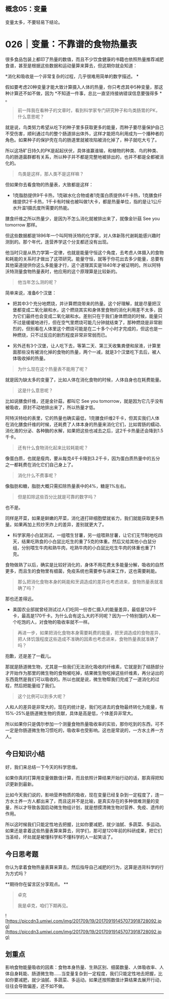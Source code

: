 ## 概念05：变量

变量太多，不要轻易下结论。

# 026｜变量：不靠谱的食物热量表

很多食品包装上都印了热量的数值，而且不少饮食健康的书籍也依照热量推荐减肥食谱，甚至是根据这些数据和运动量算来算去，但这期你就会知道：

 *消化和吸收是一个非常复杂的过程，几乎很难用简单的数字描述。 *

假如要考虑20种变量才能大致计算摄入人体的热量，你只考虑其中5种变量，那这种计算还不如不做，因为 *不知道一件事，总比一直坚持接纳错误信息要强得多 * 。

> 前一阵我在看种子的文章时，看到科学家专门研究种子和鸟类肠胃的PK，什么意思呢？

就是说，鸟类努力希望从吃下的种子里多获取更多的能量，而种子要尽量保护自己不受伤害，顺利通过鸟的整个肠道排出体外，这样才能把鸟利用成为一个播种者的角色。如果种子的保护壳在鸟的肠道里就被攻陷被消化掉了，种子就吃大亏了。

所以这场旷日持久的PK是起起伏伏，具体谁赢谁输，和植物的种类、鸟的种类、鸟的肠道菌群都有关系，所以种子并不都是完整地被排出的，也并不都是全都被消化的。

> 鸟类是这样，那人类不是这样嘛？

但如果你去看食物的热量表，大致都是这样：

* 1克脂肪提供9千卡热，1克碳水化合物或者1克蛋白质提供4千卡热，1克膳食纤维提供2千卡热，1千卡有时候也被叫做1大卡，都是热量单位，指的是让1公斤水升温1摄氏度所需要的热能。

膳食纤维之所以热量少，是因为不怎么消化就被排出来了，就像金针菇 See you tomorrow 那样。

但这些数据都是1896年一个叫阿特沃特的化学家，对人体新陈代谢耗能感兴趣时测到的。那个年代，连营养学这个分支都还没有出现。

他当时只是从热力学第一定律，也就是能量守恒这个角度，去考虑人体摄入的食物和耗能的关系时才做出了这项研究。能量守恒，就等于你花出去多少能量，总要有其他渠道提供你这么多能量才行，这个道理其实是1840年才被证明的。所以阿特沃特测量食物热量表时，他应用的这个原理算是比较新的。

> 他当年怎么测的呢？

简单来说，准备6个汉堡：

* 把其中3个充分地燃烧，并计算燃烧带来的热量。这个好理解，就是尽量把汉堡都变成二氧化碳和水，这个燃烧其实和身体里食物的消化利用差不太多，因为它们最终也会变成二氧化碳和水。差别只在于我们身体燃烧的时候，能量只不过是缓缓地进行，但在空气里燃烧可能几分钟就结束了，那种燃烧是非常剧烈的，但别看在人体里这个燃烧可能是在二十多个小时才完成的，但这也是一种燃烧，只不过反应的剧烈程度非常非常弱而已。

* 另外还有3个汉堡，让人吃下去，等第二天、第三天收集粪便和尿液，计算里面那些没有被消化掉的食物的热量，两个一减，就是3个汉堡吃下去后，被人体吸收掉的热量。

> 为什么现在这个热量表不能用了呢？

就是因为缺太多的变量了，比如人体在消化食物的时候，人体自身也在耗费能量。

> 这是什么意思呢？

比如说膳食纤维，还是金针菇，都叫它 See you tomorrow，就是因为它几乎没有被吸收，原封不动地排出来了，所以热量才低。

阿特沃特给的表里，它的热量也确实最低，1克膳食纤维2千卡，但其实我们人体在消化膳食纤维的时候，还耗费了人体本身的热量来消化它们，比如胃肠的蠕动、消化液的分泌、各种酶的水解，如果把这些也减去之后，这2千卡热量还会降到1.5千卡。

> 还有什么食物消化起来比较耗能呢？

像蛋白质，也就是瘦肉，要从每克4千卡降到3.2千卡，因为蛋白质热量中的五分之一都耗费在消化它们自己身上了。

> 消化什么不费事呢？

像脂肪和糖，脂肪大概只需扣除热量表中的4%，糖是1%左右。

> 但是扣除这些百分比就是可靠的数字吗？

也不是。

同样是芹菜，如果是鲜嫩的芹菜，消化道打碎细胞壁就省力，我们就能获取更多热量。如果再加上煎炒烹炸上的差异，差别就更大了。

* 科学家用小白鼠测试，一组喂生甘薯，另一组喂熟甘薯，让它们无节制地吃四天，结果吃熟食的小白鼠比吃生的重了5克的体重。然后又给其他小白鼠分组，分别喂生牛肉和熟牛肉，吃熟牛肉的小白鼠比吃生牛肉的体重也重了1克。

食物做熟了以后，确实是比较好消化的，身体不用花费太多能量分解，吸收的自然更多，而且生的食物里有细菌，免疫系统也需要参与进来工作，这也需要耗能。

> 那么把消化食物本身的耗能和烹调造成的差异也考虑进来，食物热量表就准确了吗？

那也还差得远。

* 美国农业部就曾经测试过人们吃同一份杏仁摄入的能量差异，最低是129千卡，最高是170千卡。为什么会有这么大的不同呢？因为一个特别饿的人和一个吃饱的人，对食物的吸收率就不一样。

> 再进一步，如果把消化食物本身需要耗费的能量，把烹调造成的食物差异，把人体饥饿程度这些造成不准确的因素也考虑进来，食物热量表就准确了吗？

抱歉，还是差了一截儿。

那就是肠道微生物，尤其是一些我们无法消化吸收的纤维素，它就是到了结肠部分才开始作为那里的微生物的食物被吃掉，结果微生物吃掉这些纤维素，再分泌出的东西竟然是我们可以吸收的。所以也就是说，微生物帮我们完成了一道消化的过程，然后把能量给了我们。

> 这个比例可以到多大呢？

人和人的差异是非常大的，现在的统计是，我们吃进去的食物最终转化为能量，有15%-25%是肠道微生物的贡献，具体是高是低，个体差异非常大。

所以如果你只是偶尔参加一个测量食物热量吸收率的实验，那你吃到的东西，可不一定是你肠道微生物习惯吃的，吸收率也受影响。这也是常说的，一方水土养一方人。

## 今日知识小结

好，我们来总结一下今天的科学思维。

如果你真的打算用变量做数值计算，而且依照计算结果开始行动的话，那真得把知识更新到最新。

比如今天我们说的，影响营养物质的吸收，现在变量已经复杂到一定程度了，连一方水土养一方人都出来了，而且这并不是比喻，是真实存在的多种很难测量的变量，所以才导致各国启动微生物组计划，就是想摸清微生物对营养、免疫、遗传的作用。

所以这时候我们只能定性地去把握，比如你要减肥，就少油腻、多蔬菜、多运动。如果还是拿着这些热量表算来算去，同学们，那可是120年前的科研成果，把它们当圣经，坏处就是被懂科学和不懂科学的人一起笑话了。

## 今日思考题

你认为拿着食物热量表算来算去，然后指导自己减肥的行为，这算是违背科学的行为方式吗？

 **期待你在留言区分享观点。 **

> 卓克
> 
> 我是卓克，咱们下期再见。

![https://piccdn3.umiwi.com/img/201709/19/201709191457073918728092.jpg](https://piccdn3.umiwi.com/img/201709/19/201709191457073918728092.jpg)

## 划重点

影响食物能量吸收的因素：食物本身热量、生熟区别、细菌数量、人体吸收率、人体自身耗能、肠道微生物......当变量复杂到一定程度，我们只能定性地去把握，比如你要减肥，就少油腻、多蔬菜、多运动。如果还按照数值计算结果去展开行动，往往会导致偏差，还不如不做。



---
